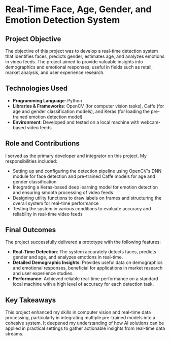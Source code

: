 # Real-Time Face, Age, Gender, and Emotion Detection System

## Project Objective
The objective of this project was to develop a real-time detection system that identifies faces, predicts gender, estimates age, and analyzes emotions in video feeds. The project aimed to provide valuable insights into demographics and emotional responses, useful in fields such as retail, market analysis, and user experience research.

## Technologies Used
- **Programming Language**: Python
- **Libraries & Frameworks**: OpenCV (for computer vision tasks), Caffe (for age and gender classification models), and Keras (for loading the pre-trained emotion detection model)
- **Environment**: Developed and tested on a local machine with webcam-based video feeds

## Role and Contributions
I served as the primary developer and integrator on this project. My responsibilities included:
- Setting up and configuring the detection pipeline using OpenCV's DNN module for face detection and pre-trained Caffe models for age and gender classification
- Integrating a Keras-based deep learning model for emotion detection and ensuring smooth processing of video feeds
- Designing utility functions to draw labels on frames and structuring the overall system for real-time performance
- Testing the system in various conditions to evaluate accuracy and reliability in real-time video feeds

## Final Outcomes
The project successfully delivered a prototype with the following features:
- **Real-Time Detection**: The system accurately detects faces, predicts gender and age, and analyzes emotions in real-time.
- **Detailed Demographic Insights**: Provides useful data on demographics and emotional responses, beneficial for applications in market research and user experience studies.
- **Performance**: Achieved reliable real-time performance on a standard local machine with a high level of accuracy for each detection task.

## Key Takeaways
This project enhanced my skills in computer vision and real-time data processing, particularly in integrating multiple pre-trained models into a cohesive system. It deepened my understanding of how AI solutions can be applied in practical settings to gather actionable insights from real-time data streams.
